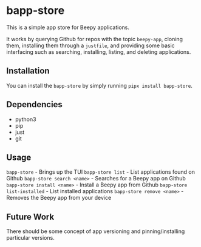 # bapp-store

This is a simple app store for Beepy applications.

It works by querying Github for repos with the topic `beepy-app`, cloning them,
installing them through a `justfile`, and providing some basic interfacing such
as searching, installing, listing, and deleting applications.


## Installation

You can install the `bapp-store` by simply running `pipx install bapp-store`.


## Dependencies

- python3
- pip
- just
- git


## Usage

`bapp-store` - Brings up the TUI
`bapp-store list` - List applications found on Github
`bapp-store search <name>` - Searches for a Beepy app on Github
`bapp-store install <name>` - Install a Beepy app from Github
`bapp-store list-installed` - List installed applications
`bapp-store remove <name>` - Removes the Beepy app from your device


## Future Work

There should be some concept of app versioning and pinning/installing particular
versions.
